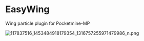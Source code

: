 # EasyWing

Wing particle plugin for Pocketmine-MP

![117837516_1453484918179354_1316757255971479986_n.png](https://www.upsieutoc.com/images/2020/08/18/117837516_1453484918179354_1316757255971479986_n.png)
